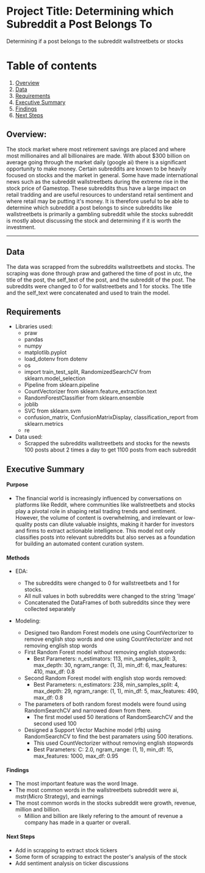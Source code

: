 # Project Title: Determining which Subreddit a Post Belongs To 
Determining if a post belongs to the subreddit wallstreetbets or stocks

# Table of contents
1. [Overview](#overview)
2. [Data](#data)
3. [Requirements](#requirements)
4. [Executive Summary](#executive-summary)
5. [Findings](#findings)
6. [Next Steps](#next-steps)

## Overview:
The stock market where most retirement savings are placed and where most millionaires and all billionaires are made. With about $300 billion on average going through the market daily (google ai) there is a significant opportunity to make money. Certain subreddits are known to be heavily focused on stocks and the market in general. Some have made international news such as the subreddit wallstreetbets during the extreme rise in the stock price of Gamestop. These subreddits thus have a large impact on retail tradding and are useful resources to understand retail sentiment and where retail may be putting it's money. It is therefore useful to be able to determine which subreddit a post belongs to since subreddits like wallstreetbets is primarily a gambling subreddit while the stocks subreddit is mostly about discussing the stock and determining if it is worth the investment.  


---

## Data
The data was scrapped from the subreddits wallstreetbets and stocks. The scraping was done through praw and gathered the time of post in utc, the title of the post, the self_text of the post, and the subreddit of the post. The subreddits were changed to 0 for wallstreetbets and 1 for stocks. The title and the self_text were concatenated and used to train the model.

## Requirements
- Libraries used:
    - praw
    - pandas
    - numpy 
    - matplotlib.pyplot
    - load_dotenv from dotenv
    - os
    - import train_test_split, RandomizedSearchCV from sklearn.model_selection 
    - Pipeline from sklearn.pipeline 
    - CountVectorizer from sklearn.feature_extraction.text
    - RandomForestClassifier from sklearn.ensemble
    - joblib
    - SVC from sklearn.svm
    - confusion_matrix, ConfusionMatrixDisplay, classification_report from sklearn.metrics
    - re
- Data used:
    - Scrapped the subreddits wallstreetbets and stocks for the newsts 100 posts about 2 times a day to get 1100 posts from each subreddit


## Executive Summary
#### Purpose
- The financial world is increasingly influenced by conversations on platforms like Reddit, where communities like wallstreetbets and stocks play a pivotal role in shaping retail trading trends and sentiment. However, the volume of content is overwhelming, and irrelevant or low-quality posts can dilute valuable insights, making it harder for investors and firms to extract actionable intelligence. This model not only classifies posts into relevant subreddits but also serves as a foundation for building an automated content curation system.
#### Methods
- EDA:
    - The subreddits were changed to 0 for wallstreetbets and 1 for stocks.
    - All null values in both subreddits were changed to the string 'Image'
    - Concatenated the DataFrames of both subreddits since they were collected separately

- Modeling:
    - Designed two Random Forest models one using CountVectorizer to remove english stop words and one using CountVectorizer and not removing english stop words
    - First Random Forest model without removing english stopwords:
        * Best Parameters: n_estimators: 113, min_samples_split: 3, max_depth: 30, ngram_range: (1, 3), min_df: 6, max_features: 410, max_df: 0.8
    - Second Random Forest model with english stop words removed:
        * Best Parameters: n_estimators: 238, min_samples_split: 4, max_depth: 29, ngram_range: (1, 1), min_df: 5, max_features: 490, max_df: 0.8
    - The parameters of both random forest models were found using RandomSearchCV and narrowed down from there.
        * The first model used 50 iterations of RandomSearchCV and the second used 100
    - Designed a Support Vector Machine model (rfb) using RandomSearchCV to find the best paramaters using 500 iterations.
        * This used CountVectorizer without removing english stopwords
        * Best Parameters: C: 2.0, ngram_range: (1, 1), min_df: 15, max_features: 1000, max_df: 0.95
  
#### Findings
- The most important feature was the word Image.
- The most common words in the wallstreetbets subreddit were ai, mstr(Micro Strategy), and earnings
- The most common words in the stocks subreddit were growth, revenue, million and billion.
    * Million and billion are likely refering to the amount of revenue a company has made in a quarter or overall. 

#### Next Steps
- Add in scrapping to extract stock tickers
- Some form of scrapping to extract the poster's analysis of the stock
- Add sentiment analysis on ticker discussions